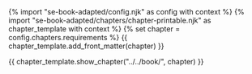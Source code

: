 <frontmatter>
{% import "se-book-adapted/config.njk" as config with context %}
{% import "se-book-adapted/chapters/chapter-printable.njk" as chapter_template with context %}
{% set chapter = config.chapters.requirements %}
{{ chapter_template.add_front_matter(chapter) }}
</frontmatter>

{{ chapter_template.show_chapter("../../book/", chapter) }}